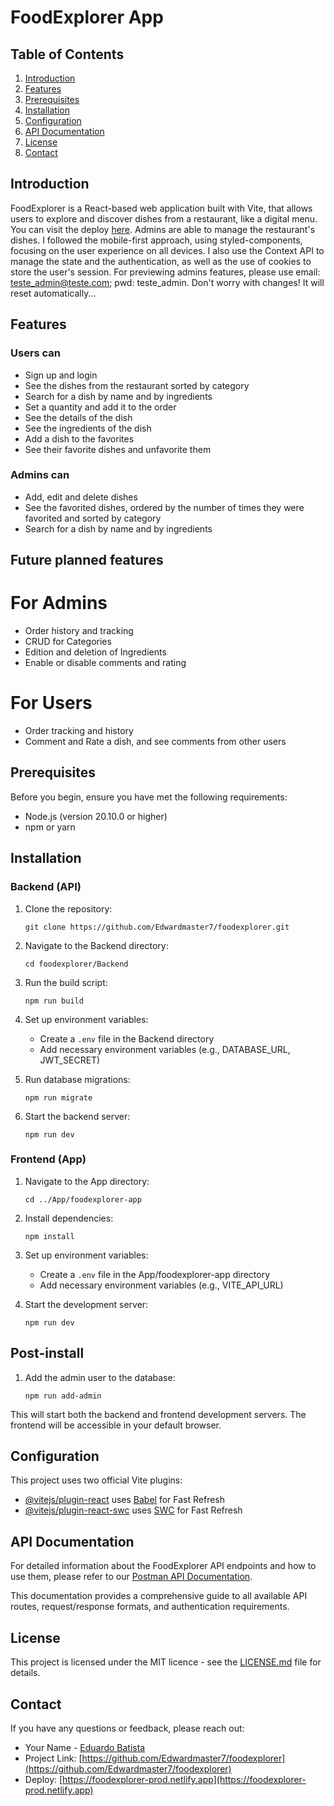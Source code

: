 # FoodExplorer App

## Table of Contents
1. [Introduction](#introduction)
2. [Features](#features)
3. [Prerequisites](#prerequisites)
4. [Installation](#installation)
5. [Configuration](#configuration)
6. [API Documentation](#api-documentation)
7. [License](#license)
8. [Contact](#contact)

## Introduction


FoodExplorer is a React-based web application built with Vite, that allows users to explore and discover dishes from a restaurant, like a digital menu. You can visit the deploy [here](https://foodexplorer-prod.netlify.app).
Admins are able to manage the restaurant's dishes. I followed the mobile-first approach, using styled-components, focusing on the user experience on all devices. I also use the Context API to manage the state and the authentication, as well as the use of cookies to store the user's session. For previewing admins features, please use email: teste_admin@teste.com; pwd: teste_admin. Don't worry with changes! It will reset automatically...

## Features

### Users can
- Sign up and login
- See the dishes from the restaurant sorted by category
- Search for a dish by name and by ingredients
- Set a quantity and add it to the order
- See the details of the dish
- See the ingredients of the dish
- Add a dish to the favorites
- See their favorite dishes and unfavorite them

### Admins can
- Add, edit and delete dishes
- See the favorited dishes, ordered by the number of times they were favorited and sorted by category
- Search for a dish by name and by ingredients

## Future planned features 
# For Admins
- Order history and tracking
- CRUD for Categories
- Edition and deletion of Ingredients
- Enable or disable comments and rating
# For Users
- Order tracking and history
- Comment and Rate a dish, and see comments from other users

## Prerequisites

Before you begin, ensure you have met the following requirements:

- Node.js (version 20.10.0 or higher)
- npm or yarn

## Installation

### Backend (API)

1. Clone the repository:
   ```
   git clone https://github.com/Edwardmaster7/foodexplorer.git
   ```

2. Navigate to the Backend directory:
   ```
   cd foodexplorer/Backend
   ```

3. Run the build script:
   ```
   npm run build
   ```

4. Set up environment variables:
   - Create a `.env` file in the Backend directory
   - Add necessary environment variables (e.g., DATABASE_URL, JWT_SECRET)

5. Run database migrations:
   ```
   npm run migrate
   ```

6. Start the backend server:
   ```
   npm run dev
   ```

### Frontend (App)

1. Navigate to the App directory:
   ```
   cd ../App/foodexplorer-app
   ```

2. Install dependencies:
   ```
   npm install
   ```

3. Set up environment variables:
   - Create a `.env` file in the App/foodexplorer-app directory
   - Add necessary environment variables (e.g., VITE_API_URL)

4. Start the development server:
   ```
   npm run dev
   ```

## Post-install

1. Add the admin user to the database:
   ```
   npm run add-admin
   ```

This will start both the backend and frontend development servers. The frontend will be accessible in your default browser.

## Configuration

This project uses two official Vite plugins:

- [@vitejs/plugin-react](https://github.com/vitejs/vite-plugin-react/blob/main/packages/plugin-react/README.md) uses [Babel](https://babeljs.io/) for Fast Refresh
- [@vitejs/plugin-react-swc](https://github.com/vitejs/vite-plugin-react-swc) uses [SWC](https://swc.rs/) for Fast Refresh

## API Documentation

For detailed information about the FoodExplorer API endpoints and how to use them, please refer to our [Postman API Documentation](https://documenter.getpostman.com/view/37660327/2sAY4rGRZG).

This documentation provides a comprehensive guide to all available API routes, request/response formats, and authentication requirements.

## License

This project is licensed under the MIT licence - see the [LICENSE.md](LICENSE.md) file for details.

## Contact

If you have any questions or feedback, please reach out:

- Your Name - [Eduardo Batista](mailto:eduardoobatista2002@hotmail.com)
- Project Link: [https://github.com/Edwardmaster7/foodexplorer](https://github.com/Edwardmaster7/foodexplorer)
- Deploy: [https://foodexplorer-prod.netlify.app](https://foodexplorer-prod.netlify.app)
